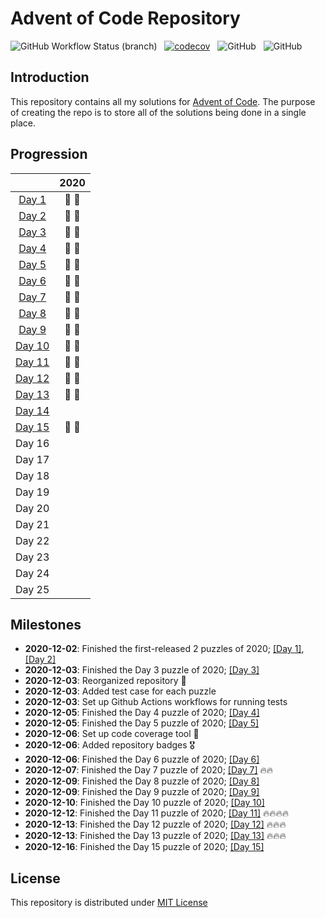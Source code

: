 # Advent of Code Repository

![GitHub Workflow Status (branch)](https://img.shields.io/github/workflow/status/luangtatipsy/advent-of-code/Run%20Python%20tests/master?style=for-the-badge&logo=github) &nbsp; [![codecov](https://img.shields.io/codecov/c/gh/luangtatipsy/advent-of-code?flag=unittests&style=for-the-badge&logo=codecov)](https://codecov.io/gh/luangtatipsy/advent-of-code) &nbsp; ![GitHub](https://img.shields.io/badge/code%20formatter-black-lightgrey?style=for-the-badge) &nbsp; ![GitHub](https://img.shields.io/github/license/luangtatipsy/advent-of-code?style=for-the-badge)

## Introduction
This repository contains all my solutions for [Advent of Code](https://adventofcode.com/). The purpose of creating the repo is to store all of the solutions being done in a single place.

## Progression
|       | 2020 |
|:-----:|:----:|
| [Day 1](https://adventofcode.com/2020/day/1) |  🌟 🌟 |
| [Day 2](https://adventofcode.com/2020/day/2) |  🌟 🌟 |
| [Day 3](https://adventofcode.com/2020/day/3) |  🌟 🌟 |
| [Day 4](https://adventofcode.com/2020/day/4) |  🌟 🌟 |
| [Day 5](https://adventofcode.com/2020/day/5) |  🌟 🌟 |
| [Day 6](https://adventofcode.com/2020/day/6) |  🌟 🌟 |
| [Day 7](https://adventofcode.com/2020/day/7) |  🌟 🌟 |
| [Day 8](https://adventofcode.com/2020/day/8) |  🌟 🌟 |
| [Day 9](https://adventofcode.com/2020/day/9) |  🌟 🌟 |
| [Day 10](https://adventofcode.com/2020/day/10) |  🌟 🌟 |
| [Day 11](https://adventofcode.com/2020/day/11) |  🌟 🌟 |
| [Day 12](https://adventofcode.com/2020/day/12) |  🌟 🌟 |
| [Day 13](https://adventofcode.com/2020/day/13) |  🌟 🌟 |
| [Day 14](https://adventofcode.com/2020/day/14) |   |
| [Day 15](https://adventofcode.com/2020/day/15) |  🌟 🌟 |
| Day 16 |      |
| Day 17 |      |
| Day 18 |      |
| Day 19 |      |
| Day 20 |      |
| Day 21 |      |
| Day 22 |      |
| Day 23 |      |
| Day 24 |      |
| Day 25 |      |


## Milestones
- __2020-12-02__: Finished the first-released 2 puzzles of 2020; [[Day 1]](https://adventofcode.com/2020/day/1), [[Day 2]](https://adventofcode.com/2020/day/2)
- __2020-12-03__: Finished the Day 3 puzzle of 2020; [[Day 3]](https://adventofcode.com/2020/day/3)
- __2020-12-03__: Reorganized repository 🎉
- __2020-12-03__: Added test case for each puzzle
- __2020-12-03__: Set up Github Actions workflows for running tests
- __2020-12-05__: Finished the Day 4 puzzle of 2020; [[Day 4]](https://adventofcode.com/2020/day/4)
- __2020-12-05__: Finished the Day 5 puzzle of 2020; [[Day 5]](https://adventofcode.com/2020/day/5)
- __2020-12-06__: Set up code coverage tool 💯
- __2020-12-06__: Added repository badges 🎖
- __2020-12-06__: Finished the Day 6 puzzle of 2020; [[Day 6]](https://adventofcode.com/2020/day/6)
- __2020-12-07__: Finished the Day 7 puzzle of 2020; [[Day 7]](https://adventofcode.com/2020/day/7) 🔥🔥
- __2020-12-09__: Finished the Day 8 puzzle of 2020; [[Day 8]](https://adventofcode.com/2020/day/8)
- __2020-12-09__: Finished the Day 9 puzzle of 2020; [[Day 9]](https://adventofcode.com/2020/day/9)
- __2020-12-10__: Finished the Day 10 puzzle of 2020; [[Day 10]](https://adventofcode.com/2020/day/10)
- __2020-12-12__: Finished the Day 11 puzzle of 2020; [[Day 11]](https://adventofcode.com/2020/day/11) 🔥🔥🔥🔥
- __2020-12-13__: Finished the Day 12 puzzle of 2020; [[Day 12]](https://adventofcode.com/2020/day/12) 🔥🔥🔥
- __2020-12-13__: Finished the Day 13 puzzle of 2020; [[Day 13]](https://adventofcode.com/2020/day/13) 🔥🔥🔥
- __2020-12-16__: Finished the Day 15 puzzle of 2020; [[Day 15]](https://adventofcode.com/2020/day/15)


## License
This repository is distributed under [MIT License](https://github.com/luangtatipsy/advent-of-code/blob/master/LICENSE)
